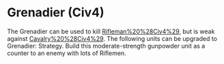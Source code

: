 # Grenadier (Civ4)

The Grenadier can be used to kill [Rifleman%20%28Civ4%29](Riflemen), but is weak against [Cavalry%20%28Civ4%29](Cavalry).
The following units can be upgraded to Grenadier:
Strategy.
Build this moderate-strength gunpowder unit as a counter to an enemy with lots of Riflemen.